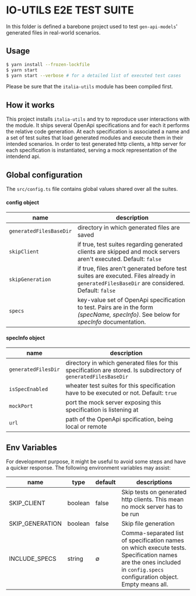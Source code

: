 # IO-UTILS E2E TEST SUITE
In this folder is defined a barebone project used to test `gen-api-models`' generated files in real-world scenarios. 

## Usage

```sh
$ yarn install --frozen-lockfile
$ yarn start
$ yarn start --verbose # for a detailed list of executed test cases
```

Please be sure that the `italia-utils` module has been compiled first.

## How it works

This project installs `italia-utils` and try to reproduce user interactions with the module. It ships several OpenApi specifications and for each it performs the relative code generation. At each specification is associated a name and a set of test suites that load generated modules and execute them in their intended scenarios. In order to test generated http clients, a http server for each specification is instantiated, serving a mock representation of the intendend api.

## Global configuration

The `src/config.ts` file contains global values shared over all the suites. 

#### config object
| name | description
|-|-|
| `generatedFilesBaseDir` | directory in which generated files are saved
| `skipClient` |  if true, test suites regarding generated clients are skipped and mock servers aren't executed. Default: `false`
| `skipGeneration` |  if true, files aren't generated before test suites are executed. Files already in `generatedFilesBaseDir` are considered. Default: `false`
| `specs` | key-value set of OpenApi specification to test. Pairs are in the form _(specName, specInfo)_. See below for _specInfo_ documentation.

#### specInfo object
| name | description
|-|-|
|`generatedFilesDir`| directory in which generated files for this specification are stored. Is subdirectory of `generatedFilesBaseDir` |
|`isSpecEnabled`| wheater test suites for this specification have to be executed or not. Default: `true`
|`mockPort`| port the mock server exposing this specification is listening at |
|`url`| path of the OpenApi spcification, being local or remote |



## Env Variables

For development purpose, it might be useful to avoid some steps and have a quicker response. The following environment variables may assist:

| name | type | default | descriptions |
|-|-|-|-|
| SKIP_CLIENT | boolean| false | Skip tests on generated http clients. This mean no mock server has to be run
| SKIP_GENERATION| boolean | false | Skip file generation
| INCLUDE_SPECS| string | ∅ | Comma-separated list of specification names on which execute tests. Specification names are the ones included in `config.specs` configuration object. Empty means all. 


